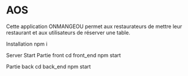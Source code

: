 # AOS
Cette application ONMANGEOU permet aux restaurateurs de mettre leur restaurant et aux utilisateurs de réserver une table.

Installation
npm i

Server Start
Partie front
cd front_end
npm start

Partie back
cd back_end
npm start


